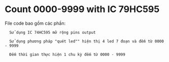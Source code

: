 # Count 0000-9999 with IC 79HC595


File code bao gồm các phần:
  
      Sử dụng IC 74HC595 mở rộng pins output
      
      Sử dụng phương pháp "quét led"" hiện thị 4 led 7 đoạn và đếm từ 0000 - 9999
      
      Đếm thời gian thực hiện 1 chu kỳ đếm từ 0000 - 9999
